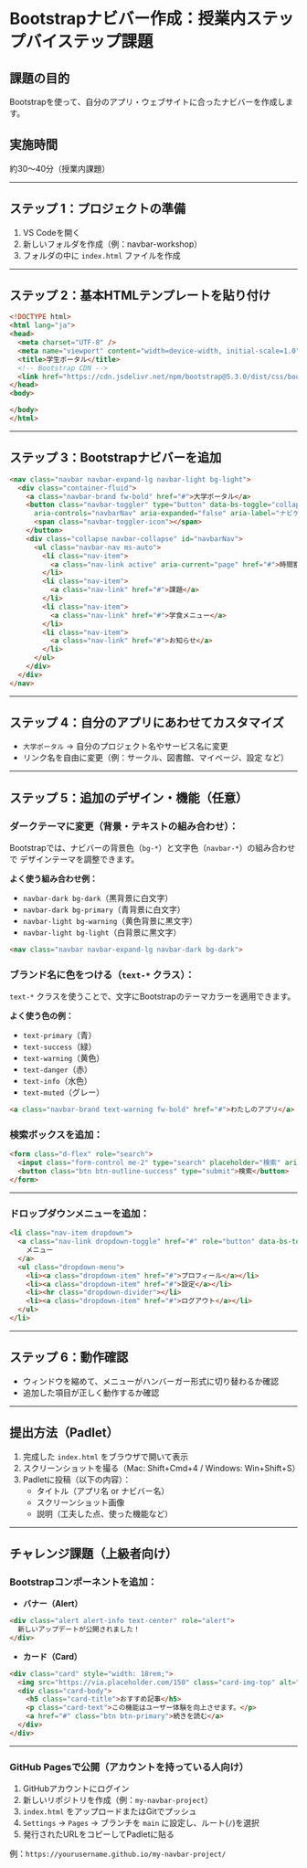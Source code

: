 
# Bootstrapナビバー作成：授業内ステップバイステップ課題

## 課題の目的  
Bootstrapを使って、自分のアプリ・ウェブサイトに合ったナビバーを作成します。

## 実施時間  
約30〜40分（授業内課題）

---

## ステップ 1：プロジェクトの準備
1. VS Codeを開く  
2. 新しいフォルダを作成（例：navbar-workshop）  
3. フォルダの中に `index.html` ファイルを作成

---

## ステップ 2：基本HTMLテンプレートを貼り付け

```html
<!DOCTYPE html>
<html lang="ja">
<head>
  <meta charset="UTF-8" />
  <meta name="viewport" content="width=device-width, initial-scale=1.0" />
  <title>学生ポータル</title>
  <!-- Bootstrap CDN -->
  <link href="https://cdn.jsdelivr.net/npm/bootstrap@5.3.0/dist/css/bootstrap.min.css" rel="stylesheet">
</head>
<body>

</body>
</html>
```

---

## ステップ 3：Bootstrapナビバーを追加

```html
<nav class="navbar navbar-expand-lg navbar-light bg-light">
  <div class="container-fluid">
    <a class="navbar-brand fw-bold" href="#">大学ポータル</a>
    <button class="navbar-toggler" type="button" data-bs-toggle="collapse" data-bs-target="#navbarNav"
      aria-controls="navbarNav" aria-expanded="false" aria-label="ナビゲーションの切り替え">
      <span class="navbar-toggler-icon"></span>
    </button>
    <div class="collapse navbar-collapse" id="navbarNav">
      <ul class="navbar-nav ms-auto">
        <li class="nav-item">
          <a class="nav-link active" aria-current="page" href="#">時間割</a>
        </li>
        <li class="nav-item">
          <a class="nav-link" href="#">課題</a>
        </li>
        <li class="nav-item">
          <a class="nav-link" href="#">学食メニュー</a>
        </li>
        <li class="nav-item">
          <a class="nav-link" href="#">お知らせ</a>
        </li>
      </ul>
    </div>
  </div>
</nav>
```

---

## ステップ 4：自分のアプリにあわせてカスタマイズ
- `大学ポータル` → 自分のプロジェクト名やサービス名に変更  
- リンク名を自由に変更（例：サークル、図書館、マイページ、設定 など）

---

## ステップ 5：追加のデザイン・機能（任意）

### ダークテーマに変更（背景・テキストの組み合わせ）：

Bootstrapでは、ナビバーの背景色（`bg-*`）と文字色（`navbar-*`）の組み合わせで
デザインテーマを調整できます。

**よく使う組み合わせ例：**
- `navbar-dark bg-dark`（黒背景に白文字）
- `navbar-dark bg-primary`（青背景に白文字）
- `navbar-light bg-warning`（黄色背景に黒文字）
- `navbar-light bg-light`（白背景に黒文字）



```html
<nav class="navbar navbar-expand-lg navbar-dark bg-dark">
```

### ブランド名に色をつける（`text-*` クラス）：

`text-*` クラスを使うことで、文字にBootstrapのテーマカラーを適用できます。

**よく使う色の例：**
- `text-primary`（青）
- `text-success`（緑）
- `text-warning`（黄色）
- `text-danger`（赤）
- `text-info`（水色）
- `text-muted`（グレー）


```html
<a class="navbar-brand text-warning fw-bold" href="#">わたしのアプリ</a>
```

### 検索ボックスを追加：

```html
<form class="d-flex" role="search">
  <input class="form-control me-2" type="search" placeholder="検索" aria-label="検索">
  <button class="btn btn-outline-success" type="submit">検索</button>
</form>
```

---

### ドロップダウンメニューを追加：

```html
<li class="nav-item dropdown">
  <a class="nav-link dropdown-toggle" href="#" role="button" data-bs-toggle="dropdown" aria-expanded="false">
    メニュー
  </a>
  <ul class="dropdown-menu">
    <li><a class="dropdown-item" href="#">プロフィール</a></li>
    <li><a class="dropdown-item" href="#">設定</a></li>
    <li><hr class="dropdown-divider"></li>
    <li><a class="dropdown-item" href="#">ログアウト</a></li>
  </ul>
</li>
```

---

## ステップ 6：動作確認
- ウィンドウを縮めて、メニューがハンバーガー形式に切り替わるか確認  
- 追加した項目が正しく動作するか確認

---

## 提出方法（Padlet）
1. 完成した `index.html` をブラウザで開いて表示  
2. スクリーンショットを撮る（Mac: Shift+Cmd+4 / Windows: Win+Shift+S）  
3. Padletに投稿（以下の内容）：
   - タイトル（アプリ名 or ナビバー名）  
   - スクリーンショット画像  
   - 説明（工夫した点、使った機能など）

---

## チャレンジ課題（上級者向け）

### Bootstrapコンポーネントを追加：
- **バナー（Alert）**

```html
<div class="alert alert-info text-center" role="alert">
  新しいアップデートが公開されました！
</div>
```

- **カード（Card）**

```html
<div class="card" style="width: 18rem;">
  <img src="https://via.placeholder.com/150" class="card-img-top" alt="...">
  <div class="card-body">
    <h5 class="card-title">おすすめ記事</h5>
    <p class="card-text">この機能はユーザー体験を向上させます。</p>
    <a href="#" class="btn btn-primary">続きを読む</a>
  </div>
</div>
```

---

### GitHub Pagesで公開（アカウントを持っている人向け）

1. GitHubアカウントにログイン  
2. 新しいリポジトリを作成（例：`my-navbar-project`）  
3. `index.html` をアップロードまたはGitでプッシュ  
4. `Settings` → `Pages` → ブランチを `main` に設定し、ルート(`/`)を選択  
5. 発行されたURLをコピーしてPadletに貼る

例：`https://yourusername.github.io/my-navbar-project/`

